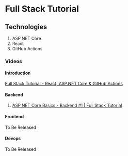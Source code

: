 # Full Stack Tutorial

## Technologies

1. ASP.NET Core
2. React
3. GitHub Actions

### Videos

#### Introduction

[Full Stack Tutorial - React, ASP.NET Core & GitHub Actions](https://youtu.be/yYZa84xMfHs)

#### Backend

1. [ASP.NET Core Basics - Backend #1 | Full Stack Tutorial](https://youtu.be/m5UzOL71feI)

#### Frontend

To Be Released

#### Devops

To Be Released
